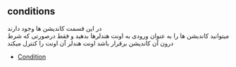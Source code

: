 ## conditions

در این قسمت کاندیشن ها وجود دارند\
میتوانید کاندیشن ها را به عنوان ورودی به اونت هندلرها بدهید و فقط درصورتی که شرط درون آن کاندیشن برقرار باشد اونت هندلر آن اونت را کنترل میکند

* [Condition](./Condition)
